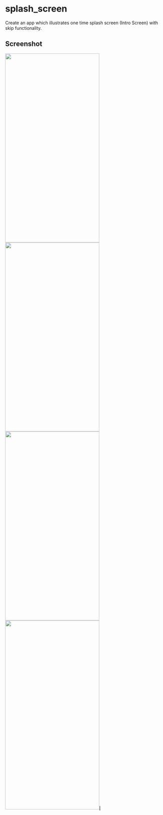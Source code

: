 # splash_screen

Create an app which illustrates one time splash screen (Intro Screen) with skip functionality.

## Screenshot

<img width="300" height="600" src="https://user-images.githubusercontent.com/113745196/195416832-f287d9de-48cb-4942-9d21-21e5089a3b47.jpg">   <img width="300" height="600" src="https://user-images.githubusercontent.com/113745196/195416844-7f3b178b-b2fa-4bd8-8e47-e0c151922a8e.jpg">  <br> <img  width="300" height="600" src="https://user-images.githubusercontent.com/113745196/195416860-4e07c5d1-fbf4-4700-bed8-5238e7b20cf0.jpg">   <img  width="300" height="600" src="https://user-images.githubusercontent.com/113745196/195416875-9fd8842a-8090-485a-baeb-7c966cf576a6.jpg">l̥
